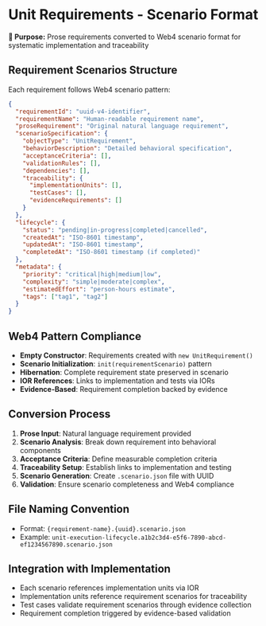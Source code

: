 # Unit Requirements - Scenario Format

**🎯 Purpose:** Prose requirements converted to Web4 scenario format for systematic implementation and traceability

## Requirement Scenarios Structure

Each requirement follows Web4 scenario pattern:

```json
{
  "requirementId": "uuid-v4-identifier",
  "requirementName": "Human-readable requirement name",
  "proseRequirement": "Original natural language requirement",
  "scenarioSpecification": {
    "objectType": "UnitRequirement",
    "behaviorDescription": "Detailed behavioral specification",
    "acceptanceCriteria": [],
    "validationRules": [],
    "dependencies": [],
    "traceability": {
      "implementationUnits": [],
      "testCases": [],
      "evidenceRequirements": []
    }
  },
  "lifecycle": {
    "status": "pending|in-progress|completed|cancelled",
    "createdAt": "ISO-8601 timestamp",
    "updatedAt": "ISO-8601 timestamp",
    "completedAt": "ISO-8601 timestamp (if completed)"
  },
  "metadata": {
    "priority": "critical|high|medium|low",
    "complexity": "simple|moderate|complex",
    "estimatedEffort": "person-hours estimate",
    "tags": ["tag1", "tag2"]
  }
}
```

## Web4 Pattern Compliance

- **Empty Constructor**: Requirements created with `new UnitRequirement()`
- **Scenario Initialization**: `init(requirementScenario)` pattern
- **Hibernation**: Complete requirement state preserved in scenario
- **IOR References**: Links to implementation and tests via IORs
- **Evidence-Based**: Requirement completion backed by evidence

## Conversion Process

1. **Prose Input**: Natural language requirement provided
2. **Scenario Analysis**: Break down requirement into behavioral components
3. **Acceptance Criteria**: Define measurable completion criteria
4. **Traceability Setup**: Establish links to implementation and testing
5. **Scenario Generation**: Create `.scenario.json` file with UUID
6. **Validation**: Ensure scenario completeness and Web4 compliance

## File Naming Convention

- Format: `{requirement-name}.{uuid}.scenario.json`
- Example: `unit-execution-lifecycle.a1b2c3d4-e5f6-7890-abcd-ef1234567890.scenario.json`

## Integration with Implementation

- Each scenario references implementation units via IOR
- Implementation units reference requirement scenarios for traceability
- Test cases validate requirement scenarios through evidence collection
- Requirement completion triggered by evidence-based validation
